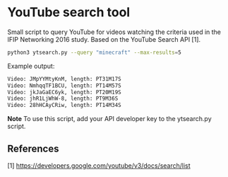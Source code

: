 # YouTube search tool

Small script to query YouTube for videos watching the criteria used in the IFIP Networking 2016 study. Based on the YouTube Search API [1].

```bash
python3 ytsearch.py --query "minecraft" --max-results=5
```

Example output:

```bash
Video: JMpYYMtyKnM, length: PT31M17S
Video: NmhqqTF1BCU, length: PT14M57S
Video: jkJaGaEC6yk, length: PT20M19S
Video: jhR1LjWhW-8, length: PT9M36S
Video: 28hHCAyCRiw, length: PT14M34S
```

**Note** To use this script, add your API developer key to the ytsearch.py script.

## References

[1] https://developers.google.com/youtube/v3/docs/search/list

